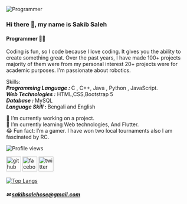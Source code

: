 ![Programmer ](https://pbs.twimg.com/profile_banners/376581607/1489587557/600x200)
### Hi there 👋, my name is Sakib Saleh
#### Programmer 👨‍💻


<p>Coding is fun, so I code because I love coding. It gives you the ability to create something great. Over the past years, I have made 100+ projects majority of them were from my personal interest 20+ projects were for academic purposes. I'm passionate about robotics.

Skills: <br><b><i>Programming Language : </i></b> C , C++, Java , Python , JavaScript.<br><b><i>Web Technologies :</b></i> HTML,CSS,Bootstrap 5<br><b><i>Database : </b></i>  MySQL<br><b><i>Language Skill : </b></i> Bengali and English

 🔭 I’m currently working on a project. 
 <br>🏫 I’m currently learning Web technologies, And Flutter. 
 <br>😂 Fun fact: I’m a gamer. I have won two local tournaments also I am fascinated by RC. 
</p>

![Profile views](https://gpvc.arturio.dev/sakibsalehcse) 

[<img src='https://cdn.jsdelivr.net/npm/simple-icons@3.0.1/icons/github.svg' alt='github' height='40'>](https://github.com/sakibsalehcse)  [<img src='https://cdn.jsdelivr.net/npm/simple-icons@3.0.1/icons/facebook.svg' alt='facebook' height='40'>](https://www.facebook.com/sakibsalehcse)  [<img src='https://cdn.jsdelivr.net/npm/simple-icons@3.0.1/icons/twitter.svg' alt='twitter' height='40'>](https://twitter.com/sakib_saleh)  


[![Top Langs](https://github-readme-stats.vercel.app/api/top-langs/?username=sakibsalehcse)](https://github.com/anuraghazra/github-readme-stats)
 


 
##### ✉ sakibsalehcse@gmail.com
